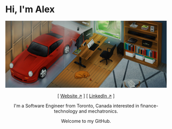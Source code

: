 <p align='center'>
    <h1>Hi, I'm Alex</h1>
    <a href='https://alvx.ca' target='blank'><img src='./public/alvx-wallpaper.jpg'/></a>
    <p align='center'>
    [ <a href='https://alvx.ca' target='blank'>Website ↗︎</a> ]
    [ <a href='https://www.linkedin.com/in/-alvxck/' target='blank'>LinkedIn ↗︎</a> ]
    </p>
    <p align='center'>I'm a Software Engineer from Toronto, Canada interested in finance-technology and mechatronics.
    </p>
    <p align='center'>Welcome to my GitHub.
    </p>
</p>